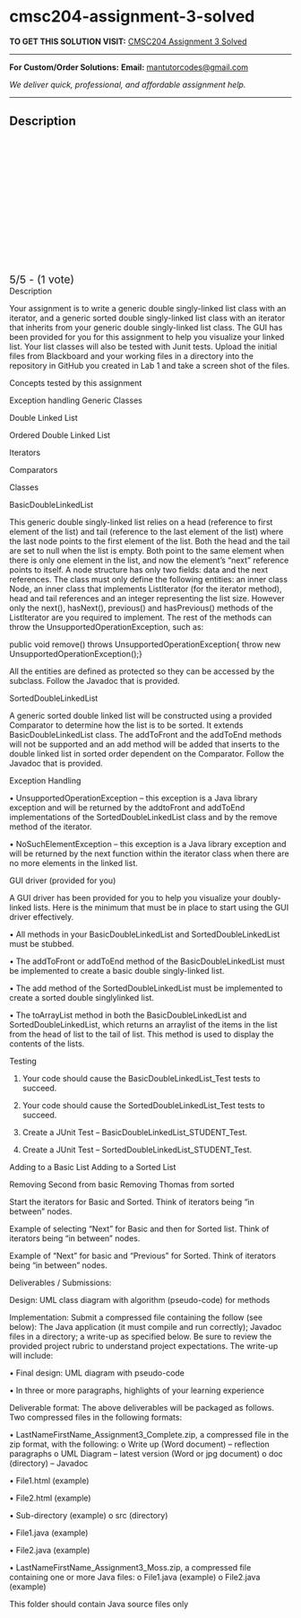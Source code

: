 # cmsc204-assignment-3-solved
**TO GET THIS SOLUTION VISIT:** [CMSC204 Assignment 3 Solved](https://mantutor.com/product/cmsc204-solved-8/)


---

**For Custom/Order Solutions:** **Email:** mantutorcodes@gmail.com  

*We deliver quick, professional, and affordable assignment help.*

---

<h2>Description</h2>



<div class="kk-star-ratings kksr-auto kksr-align-center kksr-valign-top" data-payload="{&quot;align&quot;:&quot;center&quot;,&quot;id&quot;:&quot;113915&quot;,&quot;slug&quot;:&quot;default&quot;,&quot;valign&quot;:&quot;top&quot;,&quot;ignore&quot;:&quot;&quot;,&quot;reference&quot;:&quot;auto&quot;,&quot;class&quot;:&quot;&quot;,&quot;count&quot;:&quot;1&quot;,&quot;legendonly&quot;:&quot;&quot;,&quot;readonly&quot;:&quot;&quot;,&quot;score&quot;:&quot;5&quot;,&quot;starsonly&quot;:&quot;&quot;,&quot;best&quot;:&quot;5&quot;,&quot;gap&quot;:&quot;4&quot;,&quot;greet&quot;:&quot;Rate this product&quot;,&quot;legend&quot;:&quot;5\/5 - (1 vote)&quot;,&quot;size&quot;:&quot;24&quot;,&quot;title&quot;:&quot;CMSC204 Assignment 3 Solved&quot;,&quot;width&quot;:&quot;138&quot;,&quot;_legend&quot;:&quot;{score}\/{best} - ({count} {votes})&quot;,&quot;font_factor&quot;:&quot;1.25&quot;}">

<div class="kksr-stars">

<div class="kksr-stars-inactive">
            <div class="kksr-star" data-star="1" style="padding-right: 4px">


<div class="kksr-icon" style="width: 24px; height: 24px;"></div>
        </div>
            <div class="kksr-star" data-star="2" style="padding-right: 4px">


<div class="kksr-icon" style="width: 24px; height: 24px;"></div>
        </div>
            <div class="kksr-star" data-star="3" style="padding-right: 4px">


<div class="kksr-icon" style="width: 24px; height: 24px;"></div>
        </div>
            <div class="kksr-star" data-star="4" style="padding-right: 4px">


<div class="kksr-icon" style="width: 24px; height: 24px;"></div>
        </div>
            <div class="kksr-star" data-star="5" style="padding-right: 4px">


<div class="kksr-icon" style="width: 24px; height: 24px;"></div>
        </div>
    </div>

<div class="kksr-stars-active" style="width: 138px;">
            <div class="kksr-star" style="padding-right: 4px">


<div class="kksr-icon" style="width: 24px; height: 24px;"></div>
        </div>
            <div class="kksr-star" style="padding-right: 4px">


<div class="kksr-icon" style="width: 24px; height: 24px;"></div>
        </div>
            <div class="kksr-star" style="padding-right: 4px">


<div class="kksr-icon" style="width: 24px; height: 24px;"></div>
        </div>
            <div class="kksr-star" style="padding-right: 4px">


<div class="kksr-icon" style="width: 24px; height: 24px;"></div>
        </div>
            <div class="kksr-star" style="padding-right: 4px">


<div class="kksr-icon" style="width: 24px; height: 24px;"></div>
        </div>
    </div>
</div>


<div class="kksr-legend" style="font-size: 19.2px;">
            5/5 - (1 vote)    </div>
    </div>
Description

Your assignment is to write a generic double singly-linked list class with an iterator, and a generic sorted double singly-linked list class with an iterator that inherits from your generic double singly-linked list class. The GUI has been provided for you for this assignment to help you visualize your linked list. Your list classes will also be tested with Junit tests. Upload the initial files from Blackboard and your working files in a directory into the repository in GitHub you created in Lab 1 and take a screen shot of the files.

Concepts tested by this assignment

Exception handling Generic Classes

Double Linked List

Ordered Double Linked List

Iterators

Comparators

Classes

BasicDoubleLinkedList

This generic double singly-linked list relies on a head (reference to first element of the list) and tail (reference to the last element of the list) where the last node points to the first element of the list. Both the head and the tail are set to null when the list is empty. Both point to the same element when there is only one element in the list, and now the element’s “next” reference points to itself. A node structure has only two fields: data and the next references. The class must only define the following entities: an inner class Node, an inner class that implements ListIterator (for the iterator method), head and tail references and an integer representing the list size. However only the next(), hasNext(), previous() and hasPrevious() methods of the ListIterator are you required to implement. The rest of the methods can throw the UnsupportedOperationException, such as:

public void remove() throws UnsupportedOperationException{ throw new UnsupportedOperationException();}

All the entities are defined as protected so they can be accessed by the subclass. Follow the Javadoc that is provided.

SortedDoubleLinkedList

A generic sorted double linked list will be constructed using a provided Comparator to determine how the list is to be sorted. It extends BasicDoubleLinkedList class. The addToFront and the addToEnd methods will not be supported and an add method will be added that inserts to the double linked list in sorted order dependent on the Comparator. Follow the Javadoc that is provided.

Exception Handling

• UnsupportedOperationException – this exception is a Java library exception and will be returned by the addtoFront and addToEnd implementations of the SortedDoubleLinkedList class and by the remove method of the iterator.

• NoSuchElementException – this exception is a Java library exception and will be returned by the next function within the iterator class when there are no more elements in the linked list.

GUI driver (provided for you)

A GUI driver has been provided for you to help you visualize your doubly-linked lists. Here is the minimum that must be in place to start using the GUI driver effectively.

• All methods in your BasicDoubleLinkedList and SortedDoubleLinkedList must be stubbed.

• The addToFront or addToEnd method of the BasicDoubleLinkedList must be implemented to create a basic double singly-linked list.

• The add method of the SortedDoubleLinkedList must be implemented to create a sorted double singlylinked list.

• The toArrayList method in both the BasicDoubleLinkedList and SortedDoubleLinkedList, which returns an arraylist of the items in the list from the head of list to the tail of list. This method is used to display the contents of the lists.

Testing

1. Your code should cause the BasicDoubleLinkedList_Test tests to succeed.

2. Your code should cause the SortedDoubleLinkedList_Test tests to succeed.

3. Create a JUnit Test – BasicDoubleLinkedList_STUDENT_Test.

4. Create a JUnit Test – SortedDoubleLinkedList_STUDENT_Test.

Adding to a Basic List Adding to a Sorted List

Removing Second from basic Removing Thomas from sorted

Start the iterators for Basic and Sorted. Think of iterators being “in between” nodes.

Example of selecting “Next” for Basic and then for Sorted list. Think of iterators being “in between” nodes.

Example of “Next” for basic and “Previous” for Sorted. Think of iterators being “in between” nodes.

Deliverables / Submissions:

Design: UML class diagram with algorithm (pseudo-code) for methods

Implementation: Submit a compressed file containing the follow (see below): The Java application (it must compile and run correctly); Javadoc files in a directory; a write-up as specified below. Be sure to review the provided project rubric to understand project expectations. The write-up will include:

• Final design: UML diagram with pseudo-code

• In three or more paragraphs, highlights of your learning experience

Deliverable format: The above deliverables will be packaged as follows. Two compressed files in the following formats:

• LastNameFirstName_Assignment3_Complete.zip, a compressed file in the zip format, with the following: o Write up (Word document) – reflection paragraphs o UML Diagram – latest version (Word or jpg document) o doc (directory) – Javadoc

• File1.html (example)

• File2.html (example)

• Sub-directory (example) o src (directory)

• File1.java (example)

• File2.java (example)

• LastNameFirstName_Assignment3_Moss.zip, a compressed file containing one or more Java files: o File1.java (example) o File2.java (example)

This folder should contain Java source files only
